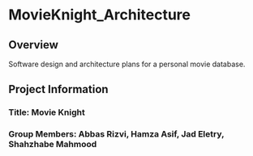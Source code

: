 # MovieKnight_Architecture
## Overview 
Software design and architecture plans for a personal movie database.


## Project Information

### Title: Movie Knight
### Group Members: Abbas Rizvi, Hamza Asif, Jad Eletry, Shahzhabe Mahmood

